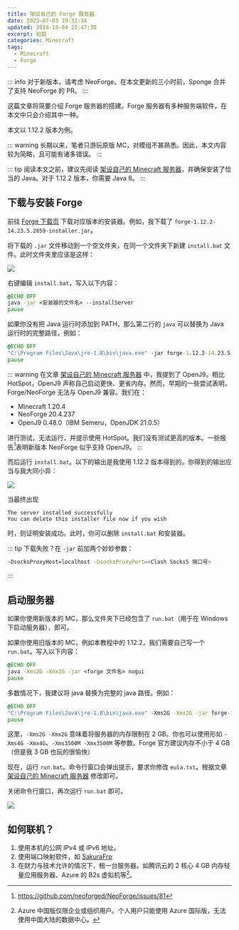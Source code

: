 ```yaml
---
title: 架设自己的 Forge 服务器
date: 2023-07-03 19:32:34
updated: 2024-10-04 22:47:30
excerpt: 如题
categories: Minecraft
tags:
  - Minecraft
  - Forge
---
```


::: info
对于新版本，请考虑 NeoForge。在本文更新的三小时前，Sponge 合并了支持 NeoForge 的 PR。
:::

这篇文章将简要介绍 Forge 服务器的搭建。Forge 服务器有多种服务端软件，在本文中只会介绍其中一种。

本文以 1.12.2 版本为例。

::: warning
长期以来，笔者只游玩原版 MC，对模组不甚熟悉。因此，本文内容较为简略，且可能有诸多错误。
:::

::: tip
阅读本文之前，建议先阅读 [架设自己的 Minecraft 服务器](/posts/setup-a-paper-server)，并确保安装了恰当的 Java。对于 1.12.2 版本，你需要 Java 8。
:::

## 下载与安装 Forge

前往 [Forge 下载页](https://files.minecraftforge.net/net/minecraftforge/forge/) 下载对应版本的安装器。例如，我下载了 `forge-1.12.2-14.23.5.2859-installer.jar`。

将下载的 `.jar` 文件移动到一个空文件夹，在同一个文件夹下新建 `install.bat` 文件。此时文件夹里应该是这样：

![](./folder.webp)

右键编辑 `install.bat`，写入以下内容：

```bat
@ECHO OFF
java -jar <安装器的文件名> --installServer
pause
```

如果你没有把 Java 运行时添加到 PATH，那么第二行的 `java` 可以替换为 Java 运行时的完整路径，例如：

```bat
@ECHO OFF
"C:\Program Files\Java\jre-1.8\bin\java.exe" -jar forge-1.12.2-14.23.5.2859-installer.jar --installServer
pause
```

::: warning
在文章 [架设自己的 Minecraft 服务器](/posts/setup-a-paper-server) 中，我提到了 OpenJ9。相比 HotSpot，OpenJ9 声称自己启动更快、更省内存。然而，早期的一些尝试表明，Forge/NeoForge 无法与 OpenJ9 兼容。我们在：
- Minecraft 1.20.4
- NeoForge 20.4.237
- OpenJ9 0.48.0（IBM Semeru，OpenJDK 21.0.5）

进行测试，无法运行，并提示使用 HotSpot。我们没有测试更高的版本。一些报告[^1]表明新版本 NeoForge 似乎支持 OpenJ9。
:::

而后运行 `install.bat`。以下的输出是我使用 1.12.2 版本得到的。你得到的输出应当与我大同小异：

![](./output-1.webp)

当最终出现

```
The server installed successfully
You can delete this installer file now if you wish
```
时，则证明安装成功。此时，你可以删除 `install.bat` 和安装器。

::: tip
下载失败？在 `-jar` 前加两个妙妙参数：
```bash
-DsocksProxyHost=localhost -DsocksProxyPort=<Clash Socks5 端口号>
```
:::

## 启动服务器

如果你使用新版本的 MC，那么文件夹下已经包含了 `run.bat`（用于在 Windows 下启动服务器），即可。

如果你使用旧版本的 MC，例如本教程中的 1.12.2，我们需要自己写一个 `run.bat`。写入以下内容：

```bat
@ECHO OFF
java -Xms2G -Xmx2G -jar <forge 文件名> nogui
pause
```

多数情况下，我建议将 java 替换为完整的 java 路径。例如：

```bat
@ECHO OFF
"C:\Program Files\Java\jre-1.8\bin\java.exe" -Xms2G -Xmx2G -jar forge-1.12.2-14.23.5.2859.jar nogui
pause
```

这里，`-Xms2G -Xmx2G` 意味着将服务器的内存限制在 2 GB。你也可以使用形如 `-Xms4G -Xmx4G`、`-Xms3500M -Xmx3500M` 等参数。Forge 官方建议内存不小于 4 GB（但是我 3 GB 也玩的很愉快）

现在，运行 `run.bat`。命令行窗口会弹出提示，要求你修改 `eula.txt`。根据文章 [架设自己的 Minecraft 服务器](/posts/setup-a-paper-server) 修改即可。

关闭命令行窗口，再次运行 `run.bat` 即可。

![](./output-2.webp)

## 如何联机？

1. 使用本机的公网 IPv4 或 IPv6 地址。
2. 使用端口映射软件，如 [SakuraFrp](https://www.natfrp.com/)
3. 在财力与技术允许的情况下，租一台服务器。如腾讯云的 2 核心 4 GB 内存轻量应用服务器、Azure 的 B2s 虚拟机等[^2]。

[^1]: https://github.com/neoforged/NeoForge/issues/81
[^2]: Azure 中国版仅限企业或组织用户。个人用户只能使用 Azure 国际版，无法使用中国大陆的数据中心。
